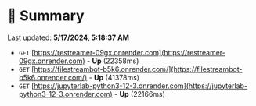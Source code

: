# 📖 Summary
Last updated: **5/17/2024, 5:18:37 AM**

- `GET` [https://restreamer-09gx.onrender.com](https://restreamer-09gx.onrender.com) - **Up** (22358ms)
- `GET` [https://filestreambot-b5k6.onrender.com/](https://filestreambot-b5k6.onrender.com/) - **Up** (41378ms)
- `GET` [https://jupyterlab-python3-12-3.onrender.com](https://jupyterlab-python3-12-3.onrender.com) - **Up** (22166ms)
